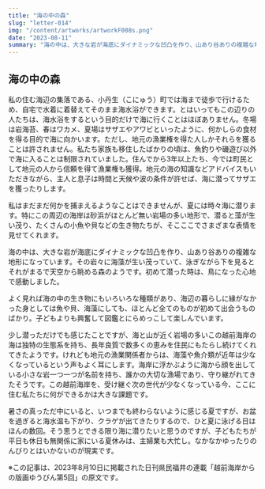 ```yaml
---
title: "海の中の森"
slug: "letter-014"
img: "/content/artworks/artworkF008s.png"
date: "2023-08-11"
summary: "海の中は、大きな岩が海底にダイナミックな凹凸を作り、山あり谷ありの複雑な地形になっています。その岩々に海藻が生い茂っていて、泳ぎながら下を見るとそれがまるで天空から眺める森のようです。"
---
```


## 海の中の森

私の住む海辺の集落である、小丹生（こにゅう）町では海まで徒歩で行けるため、自宅で水着に着替えてそのまま海水浴ができます。とはいってもこの辺りの人たちは、海水浴をするという目的だけで海に行くことはほぼありません。冬場は岩海苔、春はワカメ、夏場はサザエやアワビといったように、何かしらの食材を得る目的で海に向かいます。ただし、地元の漁業権を得た人しかそれらを獲ることは許されません。私たち家族も移住したばかりの頃は、魚釣りや磯遊び以外で海に入ることは制限されていました。住んでから3年以上たち、今では町民として地元の人から信頼を得て漁業権も獲得。地元の海の知識などアドバイスもいただきながら、主人と息子は時間と天候や波の条件が許せば、海に潜ってサザエを獲ったりします。  

私はまだまだ何かを捕まえるようなことはできませんが、夏には時々海に潜ります。特にこの周辺の海岸は砂浜がほとんど無い岩場の多い地形で、潜ると藻が生い茂り、たくさんの小魚や貝などの生き物たちが、そこここでさまざまな表情を見せてくれます。  

海の中は、大きな岩が海底にダイナミックな凹凸を作り、山あり谷ありの複雑な地形になっています。その岩々に海藻が生い茂っていて、泳ぎながら下を見るとそれがまるで天空から眺める森のようです。初めて潜った時は、鳥になった心地で感動しました。  

よく見れば海の中の生き物にもいろいろな種類があり、海辺の暮らしに縁がなかった身としては魚や貝、海藻にしても、ほとんど全てのものが初めて出会うものばかり。子どもよりも興奮して図鑑とにらめっこして楽しんでいます。  

少し潜っただけでも感じたことですが、海と山が近く岩場の多いこの越前海岸の海は独特の生態系を持ち、長年良質で数多くの恵みを住民にもたらし続けてくれてきたようです。けれども地元の漁業関係者からは、海藻や魚介類が近年は少なくなっているという声もよく耳にします。海岸に浮かぶように海から顔を出している小さな岩一つ一つが名前を持ち、誰かの大切な漁場であり、守り継がれてきたそうです。この越前海岸を、受け継ぐ次の世代が少なくなっている今、ここに住む私たちに何ができるかは大きな課題です。  

暑さの真っただ中にいると、いつまでも終わらないように感じる夏ですが、お盆を過ぎると海水温も下がり、クラゲが出てきたりするので、ひと夏に泳げる日はほんの数回。そう思うとできる限り海に潜りたいと思うのですが、子どもたちが平日も休日も無関係に家にいる夏休みは、主婦業も大忙し。なかなかゆったりのんびりとはいかないのが現実です。  

※この記事は、2023年8月10日に掲載された日刊県民福井の連載「越前海岸からの版画ゆうびん第5回」の原文です。  
